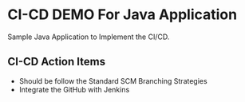 # CI-CD DEMO For Java Application
Sample Java Application to Implement the CI/CD.

## CI-CD Action Items

* Should be follow the Standard SCM Branching Strategies
* Integrate the GitHub with Jenkins
